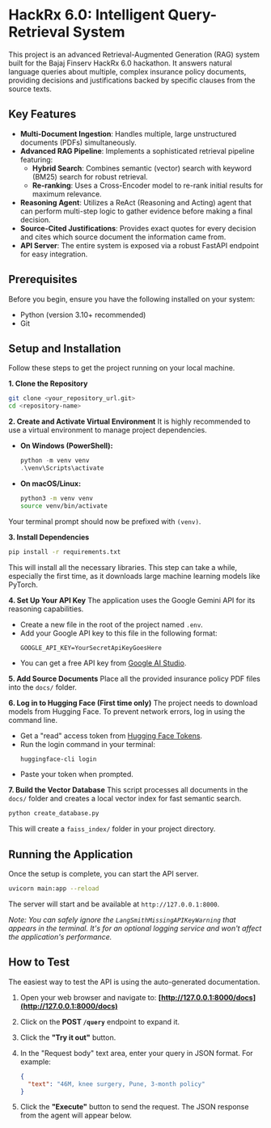 # HackRx 6.0: Intelligent Query-Retrieval System

This project is an advanced Retrieval-Augmented Generation (RAG) system built for the Bajaj Finserv HackRx 6.0 hackathon. It answers natural language queries about multiple, complex insurance policy documents, providing decisions and justifications backed by specific clauses from the source texts.

## Key Features
- **Multi-Document Ingestion**: Handles multiple, large unstructured documents (PDFs) simultaneously.
- **Advanced RAG Pipeline**: Implements a sophisticated retrieval pipeline featuring:
  - **Hybrid Search**: Combines semantic (vector) search with keyword (BM25) search for robust retrieval.
  - **Re-ranking**: Uses a Cross-Encoder model to re-rank initial results for maximum relevance.
- **Reasoning Agent**: Utilizes a ReAct (Reasoning and Acting) agent that can perform multi-step logic to gather evidence before making a final decision.
- **Source-Cited Justifications**: Provides exact quotes for every decision and cites which source document the information came from.
- **API Server**: The entire system is exposed via a robust FastAPI endpoint for easy integration.

## Prerequisites
Before you begin, ensure you have the following installed on your system:
- Python (version 3.10+ recommended)
- Git

## Setup and Installation

Follow these steps to get the project running on your local machine.

**1. Clone the Repository**
```bash
git clone <your_repository_url.git>
cd <repository-name>
```

**2. Create and Activate Virtual Environment**
It is highly recommended to use a virtual environment to manage project dependencies.

* **On Windows (PowerShell):**
    ```powershell
    python -m venv venv
    .\venv\Scripts\activate
    ```
* **On macOS/Linux:**
    ```bash
    python3 -m venv venv
    source venv/bin/activate
    ```
Your terminal prompt should now be prefixed with `(venv)`.

**3. Install Dependencies**
```bash
pip install -r requirements.txt
```
This will install all the necessary libraries. This step can take a while, especially the first time, as it downloads large machine learning models like PyTorch.

**4. Set Up Your API Key**
The application uses the Google Gemini API for its reasoning capabilities.

* Create a new file in the root of the project named `.env`.
* Add your Google API key to this file in the following format:
    ```
    GOOGLE_API_KEY=YourSecretApiKeyGoesHere
    ```
* You can get a free API key from [Google AI Studio](https://aistudio.google.com/).

**5. Add Source Documents**
Place all the provided insurance policy PDF files into the `docs/` folder.

**6. Log in to Hugging Face (First time only)**
The project needs to download models from Hugging Face. To prevent network errors, log in using the command line.

* Get a "read" access token from [Hugging Face Tokens](https://huggingface.co/settings/tokens).
* Run the login command in your terminal:
    ```bash
    huggingface-cli login
    ```
* Paste your token when prompted.

**7. Build the Vector Database**
This script processes all documents in the `docs/` folder and creates a local vector index for fast semantic search.
```bash
python create_database.py
```
This will create a `faiss_index/` folder in your project directory.

## Running the Application

Once the setup is complete, you can start the API server.

```bash
uvicorn main:app --reload
```
The server will start and be available at `http://127.0.0.1:8000`.

*Note: You can safely ignore the `LangSmithMissingAPIKeyWarning` that appears in the terminal. It's for an optional logging service and won't affect the application's performance.*

## How to Test

The easiest way to test the API is using the auto-generated documentation.

1.  Open your web browser and navigate to:
    **[http://127.0.0.1:8000/docs](http://127.0.0.1:8000/docs)**

2.  Click on the **POST `/query`** endpoint to expand it.

3.  Click the **"Try it out"** button.

4.  In the "Request body" text area, enter your query in JSON format. For example:
    ```json
    {
      "text": "46M, knee surgery, Pune, 3-month policy"
    }
    ```

5.  Click the **"Execute"** button to send the request. The JSON response from the agent will appear below.